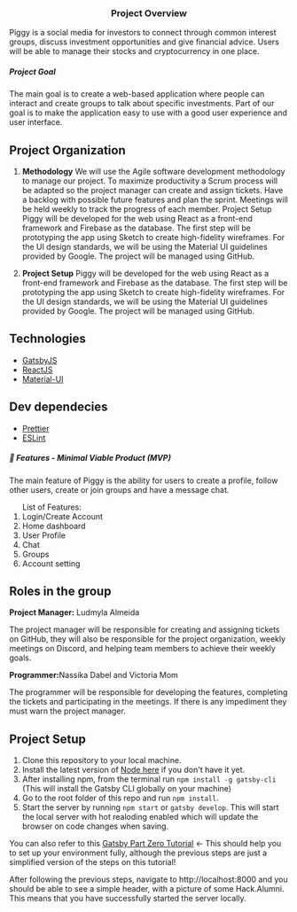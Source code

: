 <h3 align="center">
  Project Overview
</h3>
Piggy is a social media for investors to connect through common interest groups, discuss investment opportunities and give financial advice. Users will be able to manage their stocks and cryptocurrency in one place.

<h5>Project Goal</h5>
The main goal is to create a web-based application where people can interact and create groups to talk about specific investments. Part of our goal is to make the application easy to use with a good user experience and user interface.

## Project Organization

1.  **Methodology**
    We will use the Agile software development methodology to manage our project. To maximize productivity a Scrum process will be adapted so the project manager can create and assign tickets. Have a backlog with possible future features and plan the sprint. Meetings will be held weekly to track the progress of each member.
    Project Setup
    Piggy will be developed for the web using React as a front-end framework and Firebase as the database. The first step will be prototyping the app using Sketch to create high-fidelity wireframes. For the UI design standards, we will be using the Material UI guidelines provided by Google. The project will be managed using GitHub.

2.  **Project Setup**
    Piggy will be developed for the web using React as a front-end framework and Firebase as the database. The first step will be prototyping the app using Sketch to create high-fidelity wireframes. For the UI design standards, we will be using the Material UI guidelines provided by Google. The project will be managed using GitHub.

## Technologies

- [GatsbyJS](https://www.gatsbyjs.org/)
- [ReactJS](https://reactjs.org/)
- [Material-UI](https://material-ui.com/)

## Dev dependecies

- [Prettier](https://prettier.io/)
- [ESLint](https://eslint.org/)

<h5> 💫 Features - Minimal Viable Product (MVP)</h5>
<p>The main feature of Piggy is the ability for users to create a profile, follow other users, create or join groups and have a message chat.</p>
<ol>List of Features:
  <li>Login/Create Account</li>
  <li>Home dashboard</li>
  <li>User Profile</li>
  <li>Chat</li>
   <li>Groups</li>
  <li>Account setting</li>
 </ol>
 
## Roles in the group
<b>Project Manager:</b> Ludmyla Almeida
<p>The project manager will be responsible for creating and assigning tickets on GitHub, they will also be responsible for the project organization, weekly meetings on Discord, and helping team members to achieve their weekly goals.</p>
<b>Programmer:</b>Nassika Dabel and Victoria Mom
<p>The programmer will be responsible for developing the features, completing the tickets and participating in the meetings. If there is any impediment they must warn the project manager.</p>

## Project Setup

1. Clone this repository to your local machine.
2. Install the latest version of [Node here](https://nodejs.org/en/download/) if you don't have it yet.
3. After installing npm, from the terminal run `npm install -g gatsby-cli` (This will install the Gatsby CLI globally on your machine)
4. Go to the root folder of this repo and run `npm install`.
5. Start the server by running `npm start` or `gatsby develop`. This will start the local server with hot realoding enabled which will update the browser on code changes when saving.

You can also refer to this [Gatsby Part Zero Tutorial](https://www.gatsbyjs.org/tutorial/part-zero/) <- This should help you to set up your environment fully, although the previous steps are just a simplified version of the steps on this tutorial!

After following the previous steps, navigate to http://localhost:8000 and you should be able to see a simple header, with a picture of some Hack.Alumni. This means that you have successfully started the server locally.
